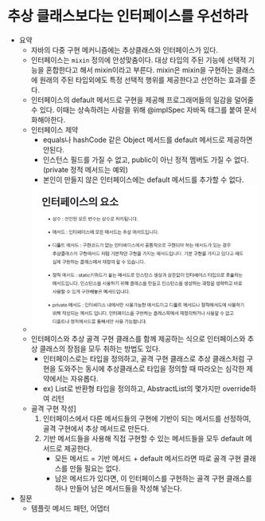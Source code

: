 # 추상 클래스보다는 인터페이스를 우선하라

- 요약
    - 자바의 다중 구현 메커니즘에는 추상클래스와 인터페이스가 있다.
    - 인터페이스는 `mixin` 정의에 안성맞춤이다. 대상 타입의 주된 기능에 선택적 기능을 혼합한다고 해서 mixin이라고 부른다. mixin은 mixin을 구현하는 클래스에 원래의 주된 타입외에도 특정 선택적 행위를 제공한다고 선언하는 효과를 준다.
    - 인터페이스의 default 메서드로 구현을 제공해 프로그래머들의 일감을 덜어줄 수 있다. 이때는 상속하려는 사람을 위해 @implSpec 자바독 태그를 붙여 문서화해야한다.
    - 인터페이스 제약
      - equals나 hashCode 같은 Object 메서드를 default 메서드로 제공하면 안된다.
      - 인스턴스 필드를 가질 수 없고, public이 아닌 정적 멤버도 가질 수 없다.(private 정적 메서드는 예외)
      - 본인이 만들지 않은 인터페이스에는 default 메서드를 추가할 수 없다.
    - ![img.png](img.png)
    - 인터페이스와 추상 골격 구현 클래스를 함께 제공하는 식으로 인터페이스와 추상 클래스의 장점을 모두 취하는 방법도 있다.
      - 인터페이스로는 타입을 정의하고, 골격 구현 클래스로 추상 클래스처럼 구현을 도와주는 동시에 추상클래스로 타입을 정의할 때 따라오는 심각한 제약에서는 자유롭다.
      - ex) List로 반환형 타입을 정의하고, AbstractList의 몇가지만 override하여 리턴
    - 골격 구현 작성]
      1. 인터페이스에서 다른 메서드들의 구현에 기반이 되는 메서드를 선정하여, 골격 구현에서 추상 메서드로 만든다.
      2. 기반 메서드들을 사용해 직접 구현할 수 있는 메서드들을 모두 default 메서드로 제공한다.
         - 모든 메서드 = 기반 메서드 + default 메서드라면 따로 골격 구현 클래스를 만들 필요는 없다.
         - 남은 메서드가 있다면, 이 인터페이스를 구현하는 골격 구현 클래스를 하나 만들어 남은 메서드들을 작성해 넣는다.
- 질문
    - 템플릿 메서드 패턴, 어댑터